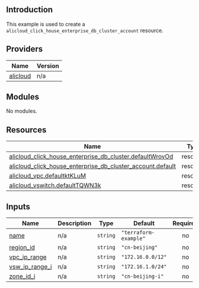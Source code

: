 ## Introduction

This example is used to create a `alicloud_click_house_enterprise_db_cluster_account` resource.

<!-- BEGIN_TF_DOCS -->
## Providers

| Name | Version |
|------|---------|
| <a name="provider_alicloud"></a> [alicloud](#provider\_alicloud) | n/a |

## Modules

No modules.

## Resources

| Name | Type |
|------|------|
| [alicloud_click_house_enterprise_db_cluster.defaultWrovOd](https://registry.terraform.io/providers/aliyun/alicloud/latest/docs/resources/click_house_enterprise_db_cluster) | resource |
| [alicloud_click_house_enterprise_db_cluster_account.default](https://registry.terraform.io/providers/aliyun/alicloud/latest/docs/resources/click_house_enterprise_db_cluster_account) | resource |
| [alicloud_vpc.defaultktKLuM](https://registry.terraform.io/providers/aliyun/alicloud/latest/docs/resources/vpc) | resource |
| [alicloud_vswitch.defaultTQWN3k](https://registry.terraform.io/providers/aliyun/alicloud/latest/docs/resources/vswitch) | resource |

## Inputs

| Name | Description | Type | Default | Required |
|------|-------------|------|---------|:--------:|
| <a name="input_name"></a> [name](#input\_name) | n/a | `string` | `"terraform-example"` | no |
| <a name="input_region_id"></a> [region\_id](#input\_region\_id) | n/a | `string` | `"cn-beijing"` | no |
| <a name="input_vpc_ip_range"></a> [vpc\_ip\_range](#input\_vpc\_ip\_range) | n/a | `string` | `"172.16.0.0/12"` | no |
| <a name="input_vsw_ip_range_i"></a> [vsw\_ip\_range\_i](#input\_vsw\_ip\_range\_i) | n/a | `string` | `"172.16.1.0/24"` | no |
| <a name="input_zone_id_i"></a> [zone\_id\_i](#input\_zone\_id\_i) | n/a | `string` | `"cn-beijing-i"` | no |
<!-- END_TF_DOCS -->
